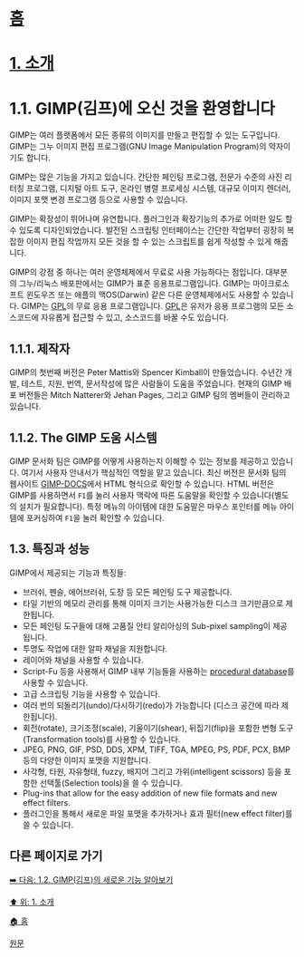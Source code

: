 # [홈](./00-home.md)

# [1. 소개](./01-00-introduction.md)

# 1.1. GIMP(김프)에 오신 것을 환영합니다
GIMP는 여러 플랫폼에서 모든 종류의 이미지를 만들고 편집할 수 있는 도구입니다. GIMP는 그누 이미지 편집 프로그램(GNU Image Manipulation Program)의 약자이기도 합니다.

GIMP는 많은 기능을 가지고 있습니다. 간단한 페인팅 프로그램, 전문가 수준의 사진 리터칭 프로그램, 디지털 아트 도구, 온라인 병렬 프로세싱 시스템, 대규모 이미지 렌더러, 이미지 포맷 변경 프로그램 등으로 사용할 수 있습니다. 

GIMP는 확장성이 뛰어나며 유연합니다. 플러그인과 확장기능의 추가로 어떠한 일도 할 수 있도록 디자인되었습니다. 발전된 스크립팅 인터페이스는 간단한 작업부터 굉장히 복잡한 이미지 편집 작업까지 모든 것을 할 수 있는 스크립트를 쉽게 작성할 수 있게 해줍니다.

GIMP의 강점 중 하나는 여러 운영체제에서 무료로 사용 가능하다는 점입니다. 대부분의 그누/리눅스 배포판에서는 GIMP가 표준 응용프로그램입니다. GIMP는 마이크로소프트 윈도우즈 또는 애플의 맥OS(Darwin) 같은 다른 운영체제에서도 사용할 수 있습니다. GIMP는 [GPL](https://www.gnu.org/licenses/gpl-3.0.html)의 무료 응용 프로그램입니다. [GPL](https://www.gnu.org/licenses/gpl-3.0.html)은 유저가 응용 프로그램의 모든 소스코드에 자유롭게 접근할 수 있고, 소스코드를 바꿀 수도 있습니다.

## 1.1.1. 제작자
GIMP의 첫번째 버전은 Peter Mattis와 Spencer Kimball이 만들었습니다. 수년간 개발, 테스트, 지원, 번역, 문서작성에 많은 사람들이 도움을 주었습니다. 현재의 GIMP 배포 버전들은 Mitch Natterer와 Jehan Pages, 그리고 GIMP 팀의 멤버들이 관리하고 있습니다.

## 1.1.2. The GIMP 도움 시스템
GIMP 문서화 팀은 GIMP를 어떻게 사용하는지 이해할 수 있는 정보를 제공하고 있습니다. 여기서 사용자 안내서가 핵심적인 역할을 맡고 있습니다. 최신 버전은 문서화 팀의 웹사이트 [GIMP-DOCS](https://www.gimp.org/docs/)에서 HTML 형식으로 확인할 수 있습니다. HTML 버전은 GIMP를 사용하면서 `F1`를 눌러 사용자 맥락에 따른 도움말을 확인할 수 있습니다(별도의 설치가 필요합니다). 특정 메뉴의 아이템에 대한 도움말은 마우스 포인터를 메뉴 아이템에 포커싱하여 `F1`을 눌러 확인할 수 있습니다.

## 1.3. 특징과 성능
GIMP에서 제공되는 기능과 특징들:
- 브러쉬, 펜슬, 에어브러쉬, 도장 등 모든 페인팅 도구 제공합니다.
- 타일 기반의 메모리 관리를 통해 이미지 크기는 사용가능한 디스크 크기만큼으로 제한됩니다.
- 모든 페인팅 도구들에 대해 고품질 안티 알리아싱의 Sub-pixel sampling이 제공됩니다.
- 투명도 작업에 대한 알파 채널을 지원합니다.
- 레이어와 채널을 사용할 수 있습니다.
- Script-Fu 등을 사용해서 GIMP 내부 기능들을 사용하는 [procedural database](https://www.gimp.org/docs/python/procedural-database.html)를 사용할 수 있습니다.
- 고급 스크립팅 기능을 사용할 수 있습니다.
- 여러 번의 되돌리기(undo)/다시하기(redo)가 가능합니다 (디스크 공간에 따라 제한됩니다).
- 회전(rotate), 크기조정(scale), 기울이기(shear), 뒤집기(flip)을 포함한 변형 도구(Transformation tools)를 사용할 수 있습니다.
- JPEG, PNG, GIF, PSD, DDS, XPM, TIFF, TGA, MPEG, PS, PDF, PCX, BMP 등의 다양한 이미지 포맷을 지원합니다.
- 사각형, 타원, 자유형태, fuzzy, 배지어 그리고 가위(intelligent scissors) 등을 포함한 선택툴(Selection tools)을 쓸 수 있습니다.
- Plug-ins that allow for the easy addition of new file formats and new effect filters.
- 플러그인을 통해서 새로운 파일 포맷을 추가하거나 효과 필터(new effect filter)를 쓸 수 있습니다.

## 다른 페이지로 가기
[➡️ 다음: 1.2. GIMP(김프)의 새로운 기능 알아보기](./01-02-whats-new-in-gimp.md)

[⬆️ 위: 1. 소개](./01-00-introduction.md)

[🏠 홈](./00-home.md)

[원문](https://docs.gimp.org/2.10/ko/introduction.html)
